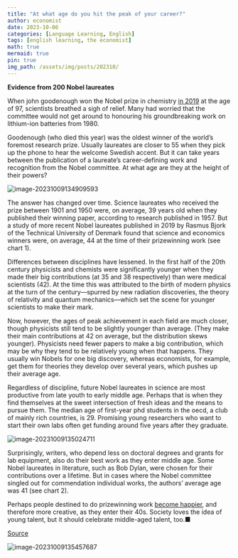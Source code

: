```yaml
---
title: "At what age do you hit the peak of your career?"
author: economist
date: 2023-10-06
categories: [Language Learning, English]
tags: [english learning, the economist]
math: true
mermaid: true
pin: true
img_path: /assets/img/posts/202310/
---
```




**Evidence from 200 Nobel laureates**



When john goodenough won the Nobel prize in chemistry [in 2019](https://www.economist.com/science-and-technology/2019/10/12/batteries-exoplanets-cosmology-and-cell-biology-win-nobel-laurels) at the age of 97, scientists breathed a sigh of relief. Many had worried that the committee would not get around to honouring his groundbreaking work on lithium-ion batteries from 1980.

Goodenough (who died this year) was the oldest winner of the world’s foremost research prize. Usually laureates are closer to 55 when they pick up the phone to hear the welcome Swedish accent. But it can take years between the publication of a laureate’s career-defining work and recognition from the Nobel committee. At what age are they at the height of their powers?



![image-20231009134909593](image-20231009134909593.png)



The answer has changed over time. Science laureates who received the prize between 1901 and 1950 were, on average, 39 years old when they published their winning paper, according to research published in 1957. But a study of more recent Nobel laureates published in 2019 by Rasmus Bjork of the Technical University of Denmark found that science and economics winners were, on average, 44 at the time of their prizewinning work (see chart 1).

Differences between disciplines have lessened. In the first half of the 20th century physicists and chemists were significantly younger when they made their big contributions (at 35 and 38 respectively) than were medical scientists (42). At the time this was attributed to the birth of modern physics at the turn of the century—spurred by new radiation discoveries, the theory of relativity and quantum mechanics—which set the scene for younger scientists to make their mark.

Now, however, the ages of peak achievement in each field are much closer, though physicists still tend to be slightly younger than average. (They make their main contributions at 42 on average, but the distribution skews younger). Physicists need fewer papers to make a big contribution, which may be why they tend to be relatively young when that happens. They usually win Nobels for one big discovery, whereas economists, for example, get them for theories they develop over several years, which pushes up their average age.

Regardless of discipline, future Nobel laureates in science are most productive from late youth to early middle age. Perhaps that is when they find themselves at the sweet intersection of fresh ideas and the means to pursue them. The median age of first-year phd students in the oecd, a club of mainly rich countries, is 29. Promising young researchers who want to start their own labs often get funding around five years after they graduate.



![image-20231009135024711](image-20231009135024711.png)



Surprisingly, writers, who depend less on doctoral degrees and grants for lab equipment, also do their best work as they enter middle age. Some Nobel laureates in literature, such as Bob Dylan, were chosen for their contributions over a lifetime. But in cases where the Nobel committee singled out for commendation individual works, the authors’ average age was 41 (see chart 2).

Perhaps people destined to do prizewinning work [become happier](https://www.economist.com/graphic-detail/2019/04/12/do-people-become-happier-after-40), and therefore more creative, as they enter their 40s. Society loves the idea of young talent, but it should celebrate middle-aged talent, too.■



[Source](https://www.economist.com/graphic-detail/2023/10/06/at-what-age-do-you-hit-the-peak-of-your-career)



![image-20231009135457687](image-20231009135457687.png)

